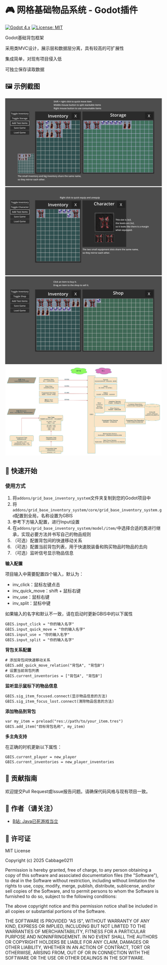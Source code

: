 # 🎮 网格基础物品系统 - Godot插件

[![Godot 4.x](https://img.shields.io/badge/Godot-4.x-%23478cbf)](https://godotengine.org)
[![License: MIT](https://img.shields.io/badge/License-MIT-yellow.svg)](https://opensource.org/licenses/MIT)

Godot基础背包框架

采用类MVC设计，展示层和数据层分离，具有较高的可扩展性

集成简单，对现有项目侵入低

可独立保存读取数据

## 🖼️ 示例截图

![物品系统示例](GBIS_demos/assets/screenshots/Snipaste_2025-07-06_16-32-34.png)  
![物品系统示例](GBIS_demos/assets/screenshots/Snipaste_2025-07-06_16-33-31.png)  
![物品系统示例](GBIS_demos/assets/screenshots/Snipaste_2025-07-06_16-33-52.png)  
![架构示意图](GBIS_demos/assets/screenshots/GBIS架构.drawio.png)  

## 🚀 快速开始

### 使用方式

1. 将`addons/grid_base_inventory_system`文件夹复制到您的Godot项目中
2. 将`addons/grid_base_inventory_system/core/grid_base_inventory_system.gd`配置到全局，名称设置为GBIS
3. 参考下方输入配置，进行Input设置
4. 在`addons/grid_base_inventory_system/model/item/`中选择合适的类进行继承，实现必要方法并书写自己的物品规则
5. （可选）配置背包间的快速移动关系
6. （可选）配置当前背包列表，用于快速脱装备和购买物品时物品的去向
7. （可选）监听信号显示物品信息

**输入配置**

项目输入中需要配置四个输入，默认为：
* inv_click：鼠标左键点击
* inv_quick_move：shift + 鼠标右键
* inv_use：鼠标右键
* inv_split：鼠标中键

如果输入的名字和默认不一致，请在启动时更新GBIS中的以下属性

```gdscript
GBIS.input_click = "你的输入名字"
GBIS.input_quick_move = "你的输入名字"
GBIS.input_use = "你的输入名字"
GBIS.input_split = "你的输入名字"
```
**背包关系配置**

```gdscript
# 添加背包间快速移动关系
GBIS.add_quick_move_relation("背包A", "背包B")
# 设置当前背包列表
GBIS.current_inventories = ["背包A", "背包B"]
```

**监听显示鼠标下的物品信息**

```gdscript
GBIS.sig_item_focused.connect(显示物品信息的方法)
GBIS.sig_item_focus_lost.connect(清除物品信息的方法)
```

**添加物品到背包**

```gdscript
var my_item = preload("res://path/to/your_item.tres")
GBIS.add_item("目标背包名称", my_item)
```

**多主角支持**

在正确的时机更新以下属性：

```gdscript
GBIS.current_player = new_player
GBIS.current_inventories = new_player_inventories
```

## 👥 贡献指南

欢迎提交Pull Request或Issue报告问题。请确保代码风格与现有项目一致。

## 🙏 作者（请关注）
- [B站: Java已死游戏当立](https://space.bilibili.com/3546831153793300)

## 📜 许可证

MIT License

Copyright (c) 2025 Cabbage0211

Permission is hereby granted, free of charge, to any person obtaining a copy
of this software and associated documentation files (the "Software"), to deal
in the Software without restriction, including without limitation the rights
to use, copy, modify, merge, publish, distribute, sublicense, and/or sell
copies of the Software, and to permit persons to whom the Software is
furnished to do so, subject to the following conditions:

The above copyright notice and this permission notice shall be included in all
copies or substantial portions of the Software.

THE SOFTWARE IS PROVIDED "AS IS", WITHOUT WARRANTY OF ANY KIND, EXPRESS OR
IMPLIED, INCLUDING BUT NOT LIMITED TO THE WARRANTIES OF MERCHANTABILITY,
FITNESS FOR A PARTICULAR PURPOSE AND NONINFRINGEMENT. IN NO EVENT SHALL THE
AUTHORS OR COPYRIGHT HOLDERS BE LIABLE FOR ANY CLAIM, DAMAGES OR OTHER
LIABILITY, WHETHER IN AN ACTION OF CONTRACT, TORT OR OTHERWISE, ARISING FROM,
OUT OF OR IN CONNECTION WITH THE SOFTWARE OR THE USE OR OTHER DEALINGS IN THE
SOFTWARE.
